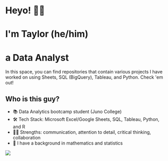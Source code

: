 # Heyo! ✌🏼
# I'm Taylor (he/him)
# a Data Analyst

In this space, you can find repositories that contain various projects I have worked on using Sheets, SQL (BigQuery), Tableau, and Python. Check 'em out!

## Who is this guy?<br>
* 📚 Data Analytics bootcamp student (Juno College)<br>
* 🛠 Tech Stack: Microsoft Excel/Google Sheets, SQL, Tableau, Python, and R<br>
* 💪🏻 Strengths: communication, attention to detail, critical thinking, collaboration<br>
* 🧮 I have a background in mathematics and statistics<br>

![](https://img.shields.io/badge/<Code>-<Python>-informational?style=flat&logo=<#3776AB>&logoColor=white&color=2bbc8a)

<!--
**taylortripp/taylortripp** is a ✨ _special_ ✨ repository because its `README.md` (this file) appears on your GitHub profile.

Here are some ideas to get you started:

- 🔭 I’m currently working on ...
- 🌱 I’m currently learning ...
- 👯 I’m looking to collaborate on ...
- 🤔 I’m looking for help with ...
- 💬 Ask me about ...
- 📫 How to reach me: ...
- 😄 Pronouns: ...
- ⚡ Fun fact: ...
-->
